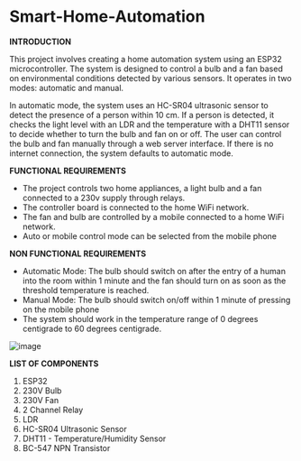 # Smart-Home-Automation

**INTRODUCTION**

This project involves creating a home automation system using an ESP32 microcontroller. The system is designed to control a bulb and a fan based on environmental conditions detected by various sensors. It operates in two modes: automatic and manual. 

In automatic mode, the system uses an HC-SR04 ultrasonic sensor to detect the presence of a person within 10 cm. If a person is detected, it checks the light level with an LDR and the temperature with a DHT11 sensor to decide whether to turn the bulb and fan on or off. The user can control the bulb and fan manually through a web server interface. If there is no internet connection, the system defaults to automatic mode. 

**FUNCTIONAL REQUIREMENTS**

* The project controls two home appliances, a light bulb and a fan connected to a 230v supply through relays. 
* The controller board is connected to the home WiFi network. 
* The fan and bulb are controlled by a mobile connected to a home WiFi network. 
* Auto or mobile control mode can be selected from the mobile phone

**NON FUNCTIONAL REQUIREMENTS**

* Automatic Mode: The bulb should switch on after the entry of a human into the room 
within 1 minute and the fan should turn on as soon as the threshold temperature is 
reached. 
* Manual Mode: The bulb should switch on/off within 1 minute of pressing on the 
mobile phone 
* The system should work in the temperature range of 0 degrees centigrade to 60 degrees 
centigrade.

![image](https://github.com/user-attachments/assets/61533e53-7c25-4adf-bbcd-ac1b824f22ed)

**LIST OF COMPONENTS**

1. ESP32
2. 230V Bulb
3. 230V Fan
4. 2 Channel Relay
5. LDR
6. HC-SR04 Ultrasonic Sensor
7. DHT11 - Temperature/Humidity Sensor
8. BC-547 NPN Transistor





